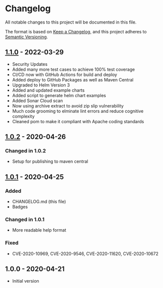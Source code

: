# Changelog

All notable changes to this project will be documented in this file.

The format is based on [Keep a Changelog](https://keepachangelog.com/en/1.0.0/),
and this project adheres to [Semantic Versioning](https://semver.org/spec/v2.0.0.html).

## [1.1.0] - 2022-03-29

- Security Updates
- Added many more test cases to achieve 100% test coverage
- CI/CD now with GitHub Actions for build and deploy
- Added deploy to GitHub Packages as well as Maven Central
- Upgraded to Helm Version 3
- Added and updated example charts
- Added script to generate helm chart examples
- Added Sonar Cloud scan
- Now using archive extract to avoid zip slip vulnerability
- Much code grooming to elminate lint errors and reduce cognitive complexity
- Cleaned pom to make it compliant with Apache coding standards

## [1.0.2] - 2020-04-26

### Changed in 1.0.2

- Setup for publishing to maven central

## [1.0.1] - 2020-04-25

### Added

- CHANGELOG.md (this file)
- Badges

### Changed in 1.0.1

- More readable help format

### Fixed

- CVE-2020-10969, CVE-2020-9546, CVE-2020-11620, CVE-2020-10672

## 1.0.0 - 2020-04-21

- Initial version

[Unreleased]: https://github.com/melahn/helm-chartmap/compare/v1.1.0...HEAD
[1.1.0]: https://github.com/melahn/helm-chartmap/compare/v1.0.2...v1.1.0
[1.0.2]: https://github.com/melahn/helm-chartmap/compare/v1.0.1...v1.0.2
[1.0.1]: https://github.com/melahn/helm-chartmap/compare/v1.0.0...v1.0.1
